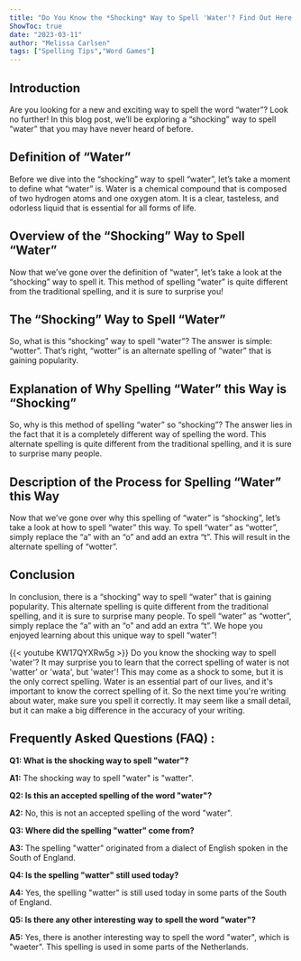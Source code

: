 ```yaml
---
title: "Do You Know the *Shocking* Way to Spell 'Water'? Find Out Here!"
ShowToc: true 
date: "2023-03-11"
author: "Melissa Carlsen" 
tags: ["Spelling Tips","Word Games"]
---
```

## Introduction
Are you looking for a new and exciting way to spell the word “water”? Look no further! In this blog post, we’ll be exploring a “shocking” way to spell “water” that you may have never heard of before. 

## Definition of “Water”
Before we dive into the “shocking” way to spell “water”, let’s take a moment to define what “water” is. Water is a chemical compound that is composed of two hydrogen atoms and one oxygen atom. It is a clear, tasteless, and odorless liquid that is essential for all forms of life. 

## Overview of the “Shocking” Way to Spell “Water”
Now that we’ve gone over the definition of “water”, let’s take a look at the “shocking” way to spell it. This method of spelling “water” is quite different from the traditional spelling, and it is sure to surprise you! 

## The “Shocking” Way to Spell “Water”
So, what is this “shocking” way to spell “water”? The answer is simple: “wotter”. That’s right, “wotter” is an alternate spelling of “water” that is gaining popularity. 

## Explanation of Why Spelling “Water” this Way is “Shocking”
So, why is this method of spelling “water” so “shocking”? The answer lies in the fact that it is a completely different way of spelling the word. This alternate spelling is quite different from the traditional spelling, and it is sure to surprise many people. 

## Description of the Process for Spelling “Water” this Way
Now that we’ve gone over why this spelling of “water” is “shocking”, let’s take a look at how to spell “water” this way. To spell “water” as “wotter”, simply replace the “a” with an “o” and add an extra “t”. This will result in the alternate spelling of “wotter”. 

## Conclusion
In conclusion, there is a “shocking” way to spell “water” that is gaining popularity. This alternate spelling is quite different from the traditional spelling, and it is sure to surprise many people. To spell “water” as “wotter”, simply replace the “a” with an “o” and add an extra “t”. We hope you enjoyed learning about this unique way to spell “water”!

{{< youtube KW17QYXRw5g >}} 
Do you know the shocking way to spell 'water'? It may surprise you to learn that the correct spelling of water is not 'watter' or 'wata', but 'water'! This may come as a shock to some, but it is the only correct spelling. Water is an essential part of our lives, and it's important to know the correct spelling of it. So the next time you're writing about water, make sure you spell it correctly. It may seem like a small detail, but it can make a big difference in the accuracy of your writing.

## Frequently Asked Questions (FAQ) :
**Q1: What is the shocking way to spell "water"?**

**A1:** The shocking way to spell "water" is "watter".

**Q2: Is this an accepted spelling of the word "water"?**

**A2:** No, this is not an accepted spelling of the word "water".

**Q3: Where did the spelling "watter" come from?**

**A3:** The spelling "watter" originated from a dialect of English spoken in the South of England.

**Q4: Is the spelling "watter" still used today?**

**A4:** Yes, the spelling "watter" is still used today in some parts of the South of England.

**Q5: Is there any other interesting way to spell the word "water"?**

**A5:** Yes, there is another interesting way to spell the word "water", which is "waeter". This spelling is used in some parts of the Netherlands.





